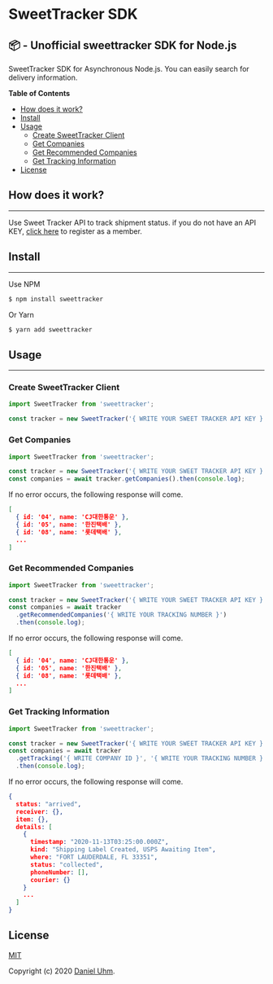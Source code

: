 # SweetTracker SDK

## 📦 - Unofficial sweettracker SDK for Node.js

SweetTracker SDK for Asynchronous Node.js.
You can easily search for delivery information.

**Table of Contents**

- [How does it work?](#how-does-it-work)
- [Install](#install)
- [Usage](#usage)
  - [Create SweetTracker Client](#create-sweettracker-client)
  - [Get Companies](#get-companies)
  - [Get Recommended Companies](#get-Recommended-companies)
  - [Get Tracking Information](#specifying-request-body)
- [License](#license)

## How does it work?

---

Use Sweet Tracker API to track shipment status.
if you do not have an API KEY, [click here](https://tracking.sweettracker.co.kr/) to register as a member.

## Install

---

Use NPM

```sh
$ npm install sweettracker
```

Or Yarn

```sh
$ yarn add sweettracker
```

## Usage

---

### Create SweetTracker Client

```js
import SweetTracker from 'sweettracker';

const tracker = new SweetTracker('{ WRITE YOUR SWEET TRACKER API KEY }');
```

### Get Companies

```js
import SweetTracker from 'sweettracker';

const tracker = new SweetTracker('{ WRITE YOUR SWEET TRACKER API KEY }');
const companies = await tracker.getCompanies().then(console.log);
```

If no error occurs, the following response will come.

```json
[
  { id: '04', name: 'CJ대한통운' },
  { id: '05', name: '한진택배' },
  { id: '08', name: '롯데택배' },
  ...
]
```

### Get Recommended Companies

```js
import SweetTracker from 'sweettracker';

const tracker = new SweetTracker('{ WRITE YOUR SWEET TRACKER API KEY }');
const companies = await tracker
  .getRecommendedCompanies('{ WRITE YOUR TRACKING NUMBER }')
  .then(console.log);
```

If no error occurs, the following response will come.

```json
[
  { id: '04', name: 'CJ대한통운' },
  { id: '05', name: '한진택배' },
  { id: '08', name: '롯데택배' },
  ...
]
```

### Get Tracking Information

```js
import SweetTracker from 'sweettracker';

const tracker = new SweetTracker('{ WRITE YOUR SWEET TRACKER API KEY }');
const companies = await tracker
  .getTracking('{ WRITE COMPANY ID }', '{ WRITE YOUR TRACKING NUMBER }')
  .then(console.log);
```

If no error occurs, the following response will come.

```json
{
  status: "arrived",
  receiver: {},
  item: {},
  details: [
    {
      timestamp: "2020-11-13T03:25:00.000Z",
      kind: "Shipping Label Created, USPS Awaiting Item",
      where: "FORT LAUDERDALE, FL 33351",
      status: "collected",
      phoneNumber: [],
      courier: {}
    }
    ...
  ]
}
```

## License

[MIT](LICENSE)

Copyright (c) 2020 [Daniel Uhm](htts://github.com/danieluhm2004).
